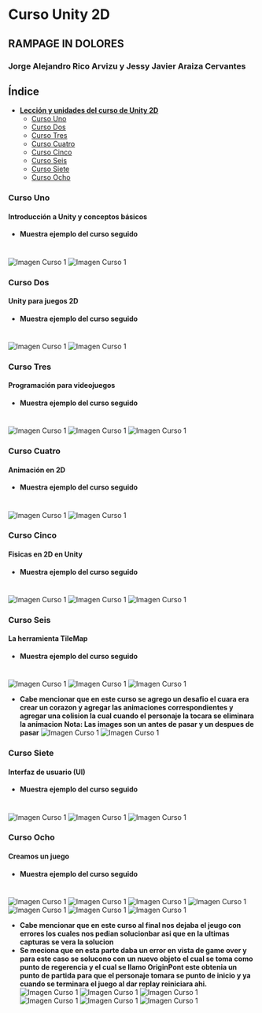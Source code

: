 # Curso Unity 2D

## RAMPAGE IN DOLORES

### Jorge Alejandro Rico Arvizu y Jessy Javier Araiza Cervantes

## Índice

- [**Lección y unidades del curso de Unity 2D**](#curso-unity-2d)
    - [Curso Uno](#curso-uno)
    - [Curso Dos](#curso-dos)
    - [Curso Tres](#curso-tres)
    - [Curso Cuatro](#curso-cuatro)
    - [Curso Cinco](#curso-cinco)
    - [Curso Seis](#curso-seis)
    - [Curso Siete](#curso-siete)
    - [Curso Ocho](#curso-ocho)

### Curso Uno 
#### Introducción a Unity y conceptos básicos
- **Muestra ejemplo del curso seguido**
#
  ![Imagen Curso 1](img/Curso1.png)
  ![Imagen Curso 1](img/Curso1.1.png)

### Curso Dos 
#### Unity para juegos 2D
- **Muestra ejemplo del curso seguido**
#
  ![Imagen Curso 1](img/Curso2.png)
  ![Imagen Curso 1](img/Curso2.1.png)


### Curso Tres
#### Programación para videojuegos
- **Muestra ejemplo del curso seguido**
#
  ![Imagen Curso 1](img/Curso3.png)
  ![Imagen Curso 1](img/Curso3.1.png)
  ![Imagen Curso 1](img/Curso3.2.png)

### Curso Cuatro
#### Animación en 2D
- **Muestra ejemplo del curso seguido**
#
  ![Imagen Curso 1](img/Curso4.png)
  ![Imagen Curso 1](img/Curso4.1.png)

### Curso Cinco
#### Fisicas en 2D en Unity
- **Muestra ejemplo del curso seguido**
#
  ![Imagen Curso 1](img/Curso5.png)
  ![Imagen Curso 1](img/Curso5.1.png)
  ![Imagen Curso 1](img/Curso5.2.png)



### Curso Seis
#### La herramienta TileMap
- **Muestra ejemplo del curso seguido**
#
  ![Imagen Curso 1](img/Curso6.png)
  ![Imagen Curso 1](img/Curso6.1.png)
  ![Imagen Curso 1](img/Curso6.2.png)

  - **Cabe mencionar que en este curso se agrego un desafio el cuara era crear un corazon y agregar las animaciones correspondientes y agregar una colision la cual cuando el personaje la tocara se eliminara la animacion**
  **Nota: Las images son un antes de pasar y un despues de pasar**
  ![Imagen Curso 1](img/Curso6.3.png)
  ![Imagen Curso 1](img/Curso6.4.png)


### Curso Siete
#### Interfaz de usuario (UI)
- **Muestra ejemplo del curso seguido**
#
  ![Imagen Curso 1](img/Curso7.png)
  ![Imagen Curso 1](img/Curso7.1.png)
  ![Imagen Curso 1](img/Curso7.2.png)

### Curso Ocho
#### Creamos un juego
- **Muestra ejemplo del curso seguido**
#
  ![Imagen Curso 1](img/Curso8.png)
  ![Imagen Curso 1](img/Curso8.1.png)
  ![Imagen Curso 1](img/Curso8.2.png)
  ![Imagen Curso 1](img/Curso8.3.png)
  ![Imagen Curso 1](img/Curso8.4.png)
  ![Imagen Curso 1](img/Curso8.5.png)
  ![Imagen Curso 1](img/Curso8.6.png)
- **Cabe mencionar que en este curso al final nos dejaba el jeugo con errores los cuales nos pedian solucionbar asi que en la ultimas capturas se vera la solucion**
- **Se meciona que en esta parte daba un error en vista de game over y para este caso se solucono con un nuevo objeto el cual se toma como punto de regerencia y el cual se llamo OriginPont este obtenia un punto de partida para que el personaje tomara se punto de inicio y ya cuando se terminara el juego al dar replay reiniciara ahi.**
  ![Imagen Curso 1](img/Curso8.1.1.png)
  ![Imagen Curso 1](img/Curso8.1.2.png)
  ![Imagen Curso 1](img/Curso8.1.3.png)
  ![Imagen Curso 1](img/Curso8.1.4.png)
  ![Imagen Curso 1](img/Curso8.1.5.png)
  ![Imagen Curso 1](img/Curso8.1.6.png)